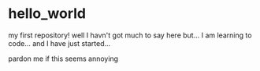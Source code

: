 # hello_world
my first repository!
well I havn't got much to say here but...
I am learning to code...
and I have just started...

pardon me if this seems annoying

